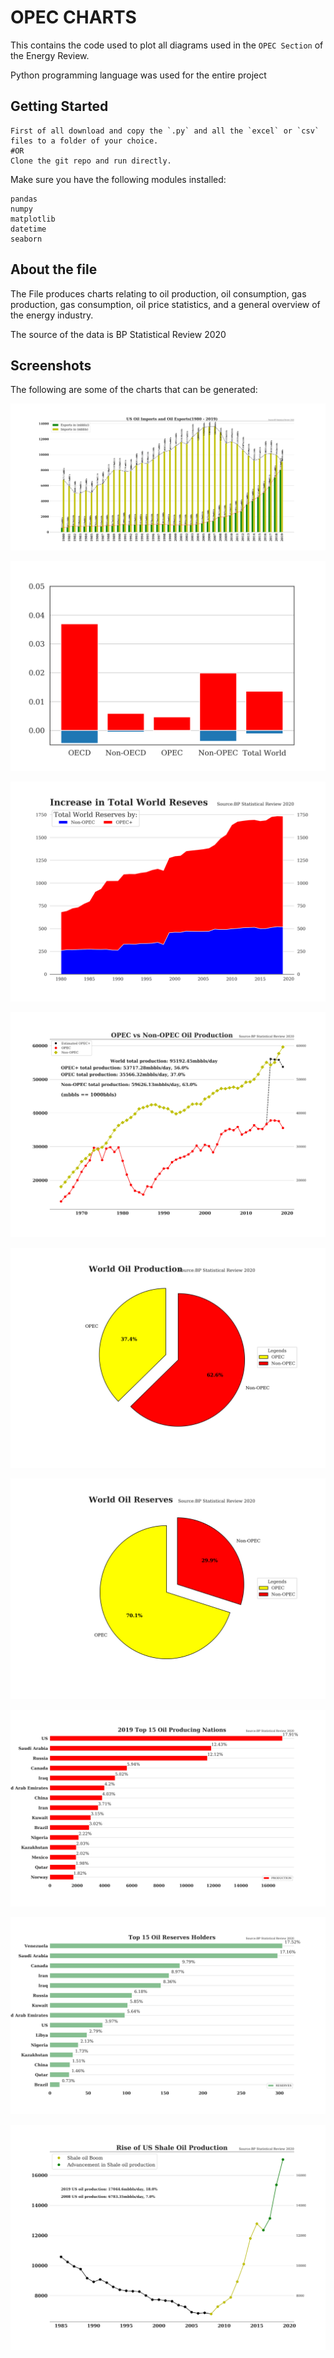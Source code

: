 # OPEC CHARTS

This contains the code used to plot all diagrams used in the `OPEC Section` of the Energy Review.

Python programming language was used for the entire project

## Getting Started

```
First of all download and copy the `.py` and all the `excel` or `csv` files to a folder of your choice.
#OR
Clone the git repo and run directly.
```
Make sure you have the following modules installed:
```
pandas
numpy
matplotlib
datetime
seaborn
```

## About the file

The File produces charts relating to oil production, oil consumption, gas production, gas consumption, oil price statistics, and a general overview of the energy industry.

The source of the data is BP Statistical Review 2020

## Screenshots

The following are some of the charts that can be generated:

![screenshot](charts/5.15.png)

![screenshot](charts/5.2.png)

![screenshot](charts/5.3.png)

![screenshot](charts/5.5.png)

![screenshot](charts/5.6.png)

![screenshot](charts/5.7.png)

![screenshot](charts/5.8.png)

![screenshot](charts/5.9.png)

![screenshot](charts/5.10.png)